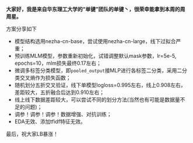 **大家好，我是来自华东理工大学的“单键”团队的单键丶，很荣幸能拿到本周的周周星。**

方案分享如下

- 模型结构选用nezha-cn-base，尝试使用nezha-cn-large，线下过拟合严重；
- 预训练MLM模型，参数重新初始化，试错调整默认mask参数，lr=5e-5, epochs=10，mlm损失最终0.17左右；
- 微调多标签分类模型，即`pooled_output`接MLP进行各标签二分类，采用二分类交叉熵作为损失函数；
- 随机划分五折交叉验证，线下单模型logloss=0.995左右，线上0.908左右，差距较大，五折融合后达到0.910左右；
- 线上线下数据差距较大，可以尝试不同的划分方法(当然也有可能是数据量不足的问题)；
- 调参！调参！调参！数据增强、对抗训练；
- EDA无效、添加tfidf特征无效。

最后，祝大家LB暴涨！
